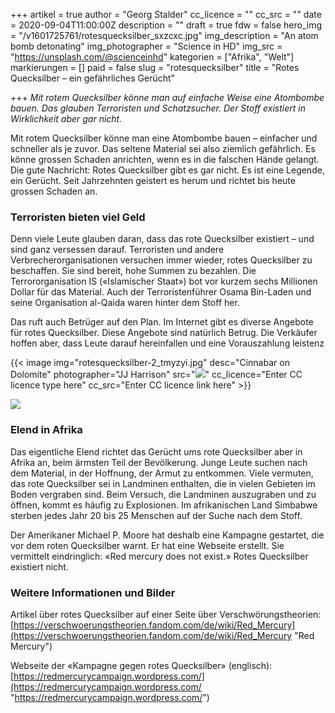 +++
artikel = true
author = "Georg Stalder"
cc_licence = ""
cc_src = ""
date = 2020-09-04T11:00:00Z
description = ""
draft = true
fdw = false
hero_img = "/v1601725761/rotesquecksilber_sxzcxc.jpg"
img_description = "An atom bomb detonating"
img_photographer = "Science in HD"
img_src = "https://unsplash.com/@scienceinhd"
kategorien = ["Afrika", "Welt"]
markierungen = []
paid = false
slug = "rotesquecksilber"
title = "Rotes Quecksilber – ein gefährliches Gerücht"

+++
_Mit rotem Quecksilber könne man auf einfache Weise eine Atombombe bauen. Das glauben Terroristen und Schatzsucher. Der Stoff existiert in Wirklichkeit aber gar nicht._

Mit rotem Quecksilber könne man eine Atombombe bauen – einfacher und schneller als je zuvor. Das seltene Material sei also ziemlich gefährlich. Es könne grossen Schaden anrichten, wenn es in die falschen Hände gelangt. Die gute Nachricht: Rotes Quecksilber gibt es gar nicht. Es ist eine Legende, ein Gerücht. Seit Jahrzehnten geistert es herum und richtet bis heute grossen Schaden an.

### Terroristen bieten viel Geld

Denn viele Leute glauben daran, dass das rote Quecksilber existiert – und sind ganz versessen darauf. Terroristen und andere Verbrecherorganisationen versuchen immer wieder, rotes Quecksilber zu beschaffen. Sie sind bereit, hohe Summen zu bezahlen. Die Terrororganisation IS («Islamischer Staat») bot vor kurzem sechs Millionen Dollar für das Material. Auch der Terroristenführer Osama Bin-Laden und seine Organisation al-Qaida waren hinter dem Stoff her.

Das ruft auch Betrüger auf den Plan. Im Internet gibt es diverse Angebote für rotes Quecksilber. Diese Angebote sind natürlich Betrug. Die Verkäufer hoffen aber, dass Leute darauf hereinfallen und eine Vorauszahlung leistenz

{{< image img="rotesquecksilber-2_tmyzyi.jpg" desc="Cinnabar on Dolomite" photographer="JJ Harrison" src="![](https://commons.wikimedia.org/wiki/File:Cinnabar_on_Dolomite.jpg)" cc_licence="Enter CC licence type here" cc_src="Enter CC licence link here" >}}

![](https://commons.wikimedia.org/wiki/File:Cinnabar_on_Dolomite.jpg)

### Elend in Afrika

Das eigentliche Elend richtet das Gerücht ums rote Quecksilber aber in Afrika an, beim ärmsten Teil der Bevölkerung. Junge Leute suchen nach dem Material, in der Hoffnung, der Armut zu entkommen. Viele vermuten, das rote Quecksilber sei in Landminen enthalten, die in vielen Gebieten im Boden vergraben sind. Beim Versuch, die Landminen auszugraben und zu öffnen, kommt es häufig zu Explosionen. Im afrikanischen Land Simbabwe sterben jedes Jahr 20 bis 25 Menschen auf der Suche nach dem Stoff.

Der Amerikaner Michael P. Moore hat deshalb eine Kampagne gestartet, die vor dem roten Quecksilber warnt. Er hat eine Webseite erstellt. Sie vermittelt eindringlich: «Red mercury does not exist.» Rotes Quecksilber existiert nicht.

### Weitere Informationen und Bilder

Artikel über rotes Quecksilber auf einer Seite über Verschwörungstheorien: [https://verschwoerungstheorien.fandom.com/de/wiki/Red_Mercury](https://verschwoerungstheorien.fandom.com/de/wiki/Red_Mercury "Red Mercury")

Webseite der «Kampagne gegen rotes Quecksilber» (englisch): [https://redmercurycampaign.wordpress.com/](https://redmercurycampaign.wordpress.com/ "https://redmercurycampaign.wordpress.com/")